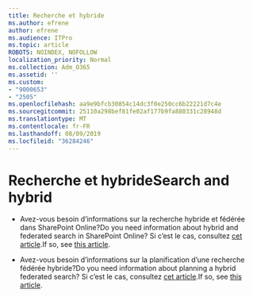 ```yaml
---
title: Recherche et hybride
ms.author: efrene
author: efrene
ms.audience: ITPro
ms.topic: article
ROBOTS: NOINDEX, NOFOLLOW
localization_priority: Normal
ms.collection: Adm_O365
ms.assetid: ''
ms.custom:
- "9000653"
- "2505"
ms.openlocfilehash: aa9e9bfcb30854c14dc3f0e250cc6b22221d7c4e
ms.sourcegitcommit: 25110a298bef81fe02af177b9fa880331c28948d
ms.translationtype: MT
ms.contentlocale: fr-FR
ms.lasthandoff: 08/09/2019
ms.locfileid: "36284246"
---
```

# <a name="search-and-hybrid"></a><span data-ttu-id="1a047-102">Recherche et hybride</span><span class="sxs-lookup"><span data-stu-id="1a047-102">Search and hybrid</span></span>

- <span data-ttu-id="1a047-103">Avez-vous besoin d’informations sur la recherche hybride et fédérée dans SharePoint Online?</span><span class="sxs-lookup"><span data-stu-id="1a047-103">Do you need information about hybrid and federated search in SharePoint Online?</span></span> <span data-ttu-id="1a047-104">Si c’est le cas, consultez [cet article](https://docs.microsoft.com/sharepoint/hybrid/hybrid-search-in-sharepoint).</span><span class="sxs-lookup"><span data-stu-id="1a047-104">If so, see [this article](https://docs.microsoft.com/sharepoint/hybrid/hybrid-search-in-sharepoint).</span></span>

- <span data-ttu-id="1a047-105">Avez-vous besoin d’informations sur la planification d’une recherche fédérée hybride?</span><span class="sxs-lookup"><span data-stu-id="1a047-105">Do you need information about planning a hybrid federated search?</span></span>  <span data-ttu-id="1a047-106">Si c’est le cas, consultez [cet article](https://docs.microsoft.com/sharepoint/hybrid/plan-hybrid-federated-search).</span><span class="sxs-lookup"><span data-stu-id="1a047-106">If so, see [this article](https://docs.microsoft.com/sharepoint/hybrid/plan-hybrid-federated-search).</span></span>



